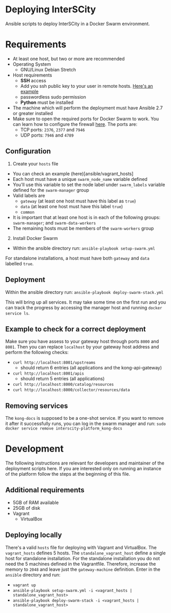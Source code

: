 # Deploying InterSCity

Ansible scripts to deploy InterSCity in a Docker Swarm environment.

# Requirements

* At least one host, but two or more are recommended
* Operating System
  - GNU/Linux Debian Stretch
* Host requirements
  - **SSH** access
  - Add you ssh public key to your user in remote hosts. [Here's an example](https://www.digitalocean.com/community/tutorials/how-to-configure-ssh-key-based-authentication-on-a-linux-server)
  - passwordless sudo permission
  - **Python** must be installed
* The machine which will perform the deployment must have Ansible 2.7 or greater installed
* Make sure to open the required ports for Docker Swarm to work. You can learn how to configure the firewall [here](https://www.digitalocean.com/community/tutorials/how-to-configure-the-linux-firewall-for-docker-swarm-on-ubuntu-16-04). The ports are:
  - TCP ports: `2376`, `2377` and `7946`
  - UDP ports: `7946` and `4789`

## Configuration

1. Create your `hosts` file
  * You can check an example (here)[ansible/vagrant_hosts]
  * Each host must have a unique `swarm_node_name` variable defined
  * You'll use this variable to set the node label under `swarm_labels` variable defined for the `swarm-manager` group
  * Valid labels are
    - `gateway` (at least one host must have this label as `true`)
    - `data` (at least one host must have this label `true`)
    - `common`
  * It is important that at least one host is in each of the following groups: `swarm-manager`; and `swarm-data-workers`
  * The remaining hosts must be members of the `swarm-workers` group
2. Install Docker Swarm
  * Within the ansible directory run: `ansible-playbook setup-swarm.yml`

For standalone installations, a host must have both `gateway` and `data` labelled `true`.

## Deployment

Within the ansible directory run: `ansible-playbook deploy-swarm-stack.yml`

This will bring up all services. It may take some time on the first run and you can track the progress by accessing the manager host and running `docker service ls`.

## Example to check for a correct deployment

Make sure you have assess to your gateway host through ports `8000` and `8001`. Then you can replace `localhost` by your gateway host address and perform the following checks:

* `curl http://localhost:8001/upstreams`
  - should return 6 entries (all applications and the kong-api-gateway)
* `curl http://localhost:8001/apis`
  - should return 5 entries (all applications)
* `curl http://localhost:8000/catalog/resources`
* `curl http://localhost:8000/collector/resources/data`

## Removing services

The `kong-docs` is supposed to be a one-shot service. If you want to remove it after it successfully runs, you can log in the swarm manager and run: `sudo docker service remove interscity-platform_kong-docs`

# Development

The following instructions are relevant for developers and maintainer of the deployment scripts here. If you are interested only on running an instance of the platform follow the steps at the beginning of this file.

## Additional requirements

* 5GB of RAM available
* 25GB of disk
* Vagrant
  * VirtualBox

## Deploying locally

There's a valid `hosts` file for deploying with Vagrant and VirtualBox. The `vagrant_hosts` defines 5 hosts. The `standalone_vagrant_host` define a single host for standalone installation. For the standalone installation you do not need the 5 machines defined in the Vagrantfile. Therefore, increase the memory to `2048` and leave just the `gateway-machine` definition. Enter in the `ansible` directory and run:

* `vagrant up`
* `ansible-playbook setup-swarm.yml -i <vagrant_hosts | standalone_vagrant_host>`
* `ansible-playbook deploy-swarm-stack -i <vagrant_hosts | standalone_vagrant_host>`
